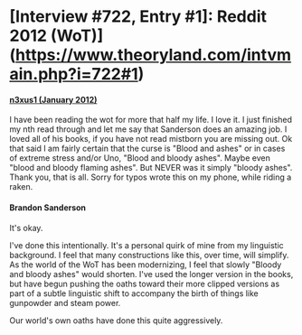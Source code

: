 # [Interview #722, Entry #1]: Reddit 2012 (WoT)](https://www.theoryland.com/intvmain.php?i=722#1)

#### [n3xus1 (January 2012)](http://www.reddit.com/r/WoT/comments/oiywg/i_love_brandon_sanderson_but/)

I have been reading the wot for more that half my life. I love it. I just finished my nth read through and let me say that Sanderson does an amazing job. I loved all of his books, if you have not read mistborn you are missing out. Ok that said I am fairly certain that the curse is "Blood and ashes" or in cases of extreme stress and/or Uno, "Blood and bloody ashes". Maybe even "blood and bloody flaming ashes". But NEVER was it simply "bloody ashes". Thank you, that is all.
Sorry for typos wrote this on my phone, while riding a raken.

#### Brandon Sanderson

It's okay.

I've done this intentionally. It's a personal quirk of mine from my linguistic background. I feel that many constructions like this, over time, will simplify. As the world of the WoT has been modernizing, I feel that slowly "Bloody and bloody ashes" would shorten. I've used the longer version in the books, but have begun pushing the oaths toward their more clipped versions as part of a subtle linguistic shift to accompany the birth of things like gunpowder and steam power.

Our world's own oaths have done this quite aggressively.

